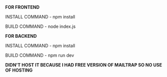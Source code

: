
**FOR FRONTEND** 

INSTALL COMMAND - npm install

BUILD COMMAND - node index.js





**FOR BACKEND** 

INSTALL COMMAND - npm install

BUILD COMMAND - npm run dev



**DIDN'T HOST IT BECAUSE I HAD FREE VERSION OF MAILTRAP SO NO USE OF HOSTING**
